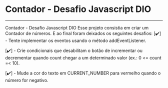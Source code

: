 # Contador - Desafio Javascript DIO
___

Contador - Desafio Javascript DIO
Esse projeto consistia em criar um Contador de números. E ao final foram deixados os seguintes desafios:
[✔️] - Tente implementar os eventos usando o método addEventListener.

[✔️] - Crie condicionais que desabilitam o botão de incrementar ou decrementar quando count chegar a um determinado valor (ex.: 0 <= count =< 10).

[✔️] - Mude a cor do texto em CURRENT_NUMBER para vermelho quando o número for negativo.
